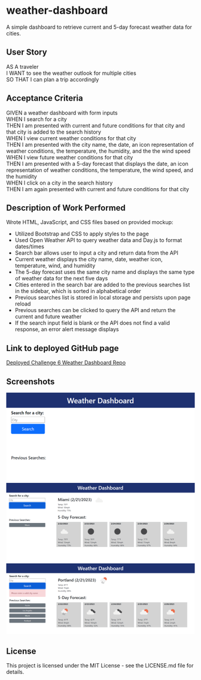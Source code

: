 # weather-dashboard
A simple dashboard to retrieve current and 5-day forecast weather data for cities.

## User Story
AS A traveler  
I WANT to see the weather outlook for multiple cities  
SO THAT I can plan a trip accordingly

## Acceptance Criteria
GIVEN a weather dashboard with form inputs  
WHEN I search for a city  
THEN I am presented with current and future conditions for that city and that city is added to the search history  
WHEN I view current weather conditions for that city  
THEN I am presented with the city name, the date, an icon representation of weather conditions, the temperature, the humidity, and the the wind speed  
WHEN I view future weather conditions for that city  
THEN I am presented with a 5-day forecast that displays the date, an icon representation of weather conditions, the temperature, the wind speed, and the humidity  
WHEN I click on a city in the search history  
THEN I am again presented with current and future conditions for that city

## Description of Work Performed
Wrote HTML, JavaScript, and CSS files based on provided mockup:
* Utilized Bootstrap and CSS to apply styles to the page
* Used Open Weather API to query weather data and Day.js to format dates/times
* Search bar allows user to input a city and return data from the API
* Current weather displays the city name, date, weather icon, temperature, wind, and humidity
* The 5-day forecast uses the same city name and displays the same type of weather data for the next five days
* Cities entered in the search bar are added to the previous searches list in the sidebar, which is sorted in alphabetical order
* Previous searches list is stored in local storage and persists upon page reload
* Previous searches can be clicked to query the API and return the current and future weather
* If the search input field is blank or the API does not find a valid response, an error alert message displays

## Link to deployed GitHub page
[Deployed Challenge 6 Weather Dashboard Repo](https://abmetheny.github.io/weather-dashboard/)

## Screenshots
<img src="./assets/images/Screenshot1.png">
<img src="./assets/images/Screenshot2.png">
<img src="./assets/images/Screenshot3.png">

## License
This project is licensed under the MIT License - see the LICENSE.md file for details.